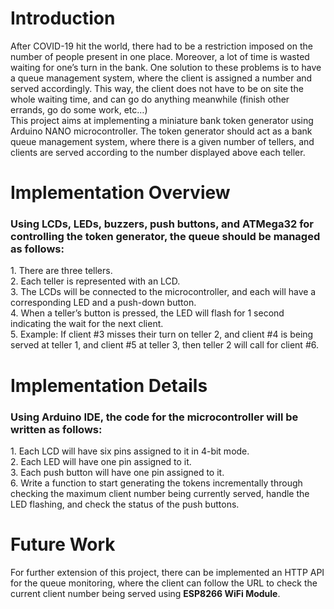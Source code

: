 <h1>Introduction</h1> 
After COVID-19 hit the world, there had to be a restriction imposed on the number of people present in one place. 
Moreover, a lot of time is wasted waiting for one’s turn in the bank. 
One solution to these problems is to have a queue management system, where the client is assigned a number and served accordingly. This way, the client does not have to be on site the whole waiting time, and can go do anything meanwhile (finish other errands, go do some work, etc…)
<br>
This project aims at implementing a miniature bank token generator using Arduino NANO microcontroller.
The token generator should act as a bank queue management system, where there is a given number of tellers, and clients are served according to the number displayed above each teller.
<h1>Implementation Overview</h1>
<h3>Using <b> LCDs, LEDs, buzzers, push buttons, and ATMega32</b> for controlling the token generator, the queue should be managed as follows:</h3>
1. There are three tellers.<br>
2. Each teller is represented with an LCD.<br>
3. The LCDs will be connected to the microcontroller, and each will have a corresponding LED and a push-down button.<br>
4. When a teller’s button is pressed, the LED will flash for 1 second indicating the wait for the next client.<br>
5. Example: If client #3 misses their turn on teller 2, and client #4 is being served at teller 1, and client #5 at teller 3, then teller 2 
will call for client #6.<br>

<h1>Implementation Details</h1>
<h3>Using Arduino IDE, the code for the microcontroller will be written as follows:</h3>
1. Each LCD will have six pins assigned to it in 4-bit mode.<br>
2. Each LED will have one pin assigned to it.<br>
3. Each push button will have one pin assigned to it.<br>
6. Write a function to start generating the tokens incrementally through checking the maximum client number being currently served, handle the LED flashing, and check the status of the push buttons.
<h1>Future Work</h1>
For further extension of this project, there can be implemented an HTTP API for the queue monitoring, where the client can follow the URL to check the current client number being served using <b>ESP8266 WiFi Module</b>.
